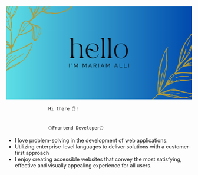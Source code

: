  ![banner](images/Rustic%20Banner.png)

                    Hi there ✋!


                    🌕Frontend Developer🌕

- I love problem-solving in the development of web applications. 
- Utilizing enterprise-level languages to deliver solutions with a customer-first approach
- I enjoy creating accessible websites that convey the most satisfying, effective and visually appealing experience for all users.
